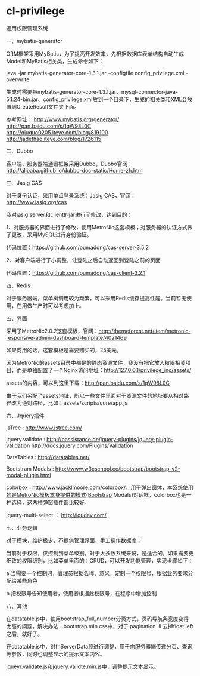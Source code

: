 cl-privilege
==================

通用权限管理系统


一、mybatis-generator

ORM框架采用MyBatis，为了提高开发效率，先根据数据库表单结构自动生成Model和MyBatis相关类，生成命令如下：

java -jar mybatis-generator-core-1.3.1.jar -configfile config_privilege.xml -overwrite

生成时需要把mybatis-generator-core-1.3.1.jar、mysql-connector-java-5.1.24-bin.jar、config_privilege.xml放到一个目录下，生成的相关类和XML会放置到CreateResult文件夹下面。

参考网址：
http://www.mybatis.org/generator/
http://pan.baidu.com/s/1qW98L0C
http://qiuguo0205.iteye.com/blog/819100
http://jadethao.iteye.com/blog/1726115

二、Dubbo

客户端、服务器端通讯框架采用Dubbo，Dubbo官网：http://alibaba.github.io/dubbo-doc-static/Home-zh.htm

三、Jasig CAS

对于身份认证，采用单点登录系统：Jasig CAS，官网：http://www.jasig.org/cas

我对jasig server和client的jar进行了修改，达到目的：

1、对服务器的界面进行了修改，使用MetroNic这套模板；对服务器的认证方式做了更改，采用MySQL进行身份验证。

代码位置：https://github.com/pumadong/cas-server-3.5.2

2、对客户端进行了小调整，让登陆之后自动返回到登陆之前的页面

代码位置：https://github.com/pumadong/cas-client-3.2.1

四、Redis

对于服务器端，菜单树调用较为频繁，可以采用Redis缓存提高性能。当前暂无使用，在用做生产时可以考虑加上。

五、界面

采用了MetroNic2.0.2这套模板，官网：http://themeforest.net/item/metronic-responsive-admin-dashboard-template/4021469

如果商用的话，这套模板是需要购买的，25美元。

因为MetroNic的assets目录中都是的静态资源文件，我没有把它放入权限相关项目，而是单独配置了一个Nginx访问地址：http://127.0.0.1/privilege_inc/assets/

assets的内容，可以到这里下载：http://pan.baidu.com/s/1qW98L0C

由于我们另配了assets地址，所以一些文件里面对于资源文件的地址要从相对路径改为绝对路径，比如：assets/scripts/core/app.js

六、Jquery插件

jsTree 	:	http://www.jstree.com/

jquery.validate 	:	http://bassistance.de/jquery-plugins/jquery-plugin-validation  http://docs.jquery.com/Plugins/Validation

DataTables	:	http://datatables.net/

Bootstram Modals	:	http://www.w3cschool.cc/bootstrap/bootstrap-v2-modal-plugin.html

colorbox	:	http://www.jacklmoore.com/colorbox/，用于弹出窗体，本系统使用的是MetroNic模板本身提供的模式(Bootstrap Modals)对话框，colorbox也是一种选择，这两种弹窗插件都比较好。

jquery-multi-select		：		http://loudev.com/

七、业务逻辑

对于模块，维护极少，不提供管理界面，手工操作数据库；

当前对于权限，仅控制到菜单级别，对于大多数系统来说，是适合的，如果需要更细致的权限级别，比如菜单里面的：CRUD，可以开发功能管理，实现步骤如下：

a.当需要一个控制时，管理员根据名称、意义，定制一个权限号，根据业务要求分配给某些角色

b.把权限号告知使用者，使用者根据此权限号，在程序中增加控制

八、其他

在datatable.js中，使用bootstrap_full_number分页方式，页码导航条宽度变得太高的问题，解决办法：bootstrap.min.css中，对于.pagination .li 去掉float:left之后，就好了。

在datatable.js中，对fnServerData段进行调整，用于向服务器端传递分页、查询等参数，同时也调整显示的提示文本内容。

jqueyr.validate.js和jquery.validte.min.js中，调整提示文本显示。